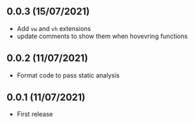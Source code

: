 ## 0.0.3 (15/07/2021)

- Add `vw` and `vh` extensions
- update comments to show them when hovevring functions

## 0.0.2 (11/07/2021)

- Format code to pass static analysis

## 0.0.1 (11/07/2021)

- First release
